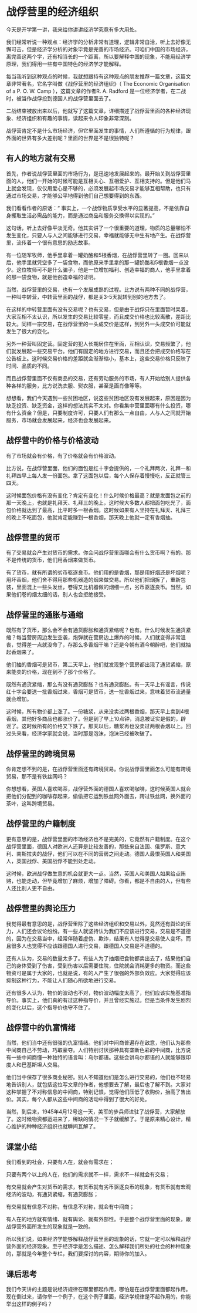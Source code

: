 # 战俘营里的经济组织
今天是开学第一讲，我来给你讲讲经济学究竟有多大用处。

我们经常听说一种观点：经济学的分析非常有道理，逻辑非常自洽，听上去好像无懈可击，但是经济学分析的对象毕竟是完善的市场经济。可咱们中国的市场经济，离完善这两个字，还有相当长的一个距离，所以要解释中国的现象，不能用经济学原理，我们得用一些有中国特色的经济学才能解释。

每当我听到这种观点的时候，我就想跟持有这种观点的朋友推荐一篇文章，这篇文章非常著名，它名字叫做《战俘营里的经济组织》（&nbsp;The Economic Organisation of a P. O. W. Camp&nbsp;），这篇文章的作者R. A. Radford 是一位经济学者，在二战时，被当作战俘投到德国人的战俘营里面去了。

二战结束被放出来以后，他就写了这篇文章，详细描述了战俘营里面的各种经济现象、经济组织和有趣的事情，读起来令人印象非常深刻。

战俘营肯定不是什么市场经济，但它里面发生的事情，人们所遵循的行为规律，跟外面的世界有多大差别呢？里面的世界是不是很独特呢？
## 有人的地方就有交易
首先，作者说战俘营里面的市场行为，是迅速地发展起来的。最开始关到战俘营里面的人，他们一开始的时候可能是互相关心、互相爱护、互相支持的。但是他们马上就会发现，仅仅用爱心是不够的，必须发展起市场交易才能够互相帮助，也只有通过市场交易，才能够公平地得到他们自己想要得到的东西。

我们看看作者的原话：“ 事实上，一个战俘物质享受水平的显著提高，不是依靠自身攫取生活必需品的能力，而是通过商品和服务交换得以实现的。”

这句话，听上去好像平淡无奇。他其实讲了一个很重要的道理，物质的总量哪怕不发生变化，只要人与人之间能够进行交易，幸福就能够无中生有地产生。在战俘营里，流传着一个很有意思的励志故事。

有一位随军牧师，他手里拿着一罐奶酪和5根香烟，在战俘营里转了一圈。回来以后，他手里就凭空多了一袋食物，而他原来手里拿的那一罐奶酪和5根香烟一点没少。这位牧师可不是什么骗子，他是一位增加福利、创造幸福的商人，他手里拿着的那一袋食物，就是他创造幸福的证明。

当然，战俘营里的交易，也有一个发展成熟的过程。比方说有两种不同的战俘营，一种叫中转营，中转营里面的战俘，都是关3-5天就转到别的地方去了。

在这样的中转营里面有没有交易呢？也有交易，但是由于战俘只在里面暂时呆着，大家互相不太认识，所以发生的交易比较零星，而且成交价格也比较离散，差距比较大。同样一宗交易，在战俘营里的一头成交价是这样，到另外一头成交价可能就发生了很大的变化。

另外一种营叫固定营。固定营的犯人长期居住在里面，互相认识，交易频繁了，他们就发展起一些交易平台。他们有固定的地方进行交易，而且还会把成交价格写在公告板上。这时候交易价格的差距就会渐渐缩小，基本上，这些交易价格只反映了时间、品质的不同。

而且战俘营里面不仅有商品的交易，还有劳动服务的市场，有人开始给别人提供各种各样的服务，比方说洗衣服、熨衣服，甚至是画肖像等等。

想想看，我们今天遇到一些贫困地区，说这些贫困地区没有发展起来，原因是因为缺乏投资、缺乏资金，这样的想法其实不太对。你看集中营里面哪有什么投资，哪有什么资金？但是，只要制度许可，只要人们有那么一点自由，人与人之间就开始服务，市场就会发展起来，经济也会发展起来。
## 战俘营中的价格与价格波动
有了市场就会有价格，有了价格就会有价格波动。

比方说，在战俘营里面，他们的面包是红十字会提供的，一个礼拜两次，礼拜一和礼拜四早上每人发一份面包。拿了这面包以后，每个人保存着慢慢吃，反正就管三四天。

这时候面包价格有没有变化？肯定有变化！什么时候价格最高？就是发面包之前的那一天晚上，也就是礼拜天、礼拜三的晚上，这时候大多数人都把面包吃光了，面包价格就达到了最高，比平时多一根香烟。这时候如果有人坚持在礼拜天、礼拜三的晚上不吃面包，他就肯定能赚到一根香烟，那天晚上他就一定有香烟抽。
## 战俘营里的货币
有了交易就会产生对货币的需求。你会问战俘营里面哪会有什么货币啊？有的。那不是传统的货币，他们用香烟来做货币。

有了货币，就有所谓的劣币驱逐良币。他们用的是香烟，那是用好烟还是坏烟呢？用坏香烟，他们舍不得用那些机器造的烟来做交易。所以他们把烟拆了，重新包装，里面混上一些头发丝，卷得又比机器做的烟细一点，劣币驱逐良币。当然，如果他们卷的烟太细的话，别人也会拒绝接受。 
## 战俘营里的通胀与通缩
既然有了货币，那么会不会有通货膨胀和通货紧缩呢？也有。什么时候发生通货紧缩？每当营房周边发生空袭，炮弹就在营房边上爆炸的时候，人们就变得非常沮丧，觉得差一点就没命了，存那么多香烟干嘛？还是今朝有酒今朝醉吧，他们就抽起香烟来了。

他们抽的香烟可是货币，第二天早上，他们就发现整个营房都出现了通货紧缩，原来能卖的价格，现在到不了那个价格了。

既然有通货紧缩，那么有没有通货膨胀？也有通货膨胀。有一天早上有谣言，传说红十字会要送一批香烟过来，香烟可是货币，送一批香烟过来，意味着货币流通量就会增加。

这时候，所有物价都上涨了。一份糖浆，从来没卖过两根香烟，那天早上卖到4根香烟，其他好多商品也都涨价了。但是到了早上10点钟，消息被证实是假的，辟谣了。这时候所有的价格又下跌了。那天以后，糖浆再也没卖过两根香烟以上。回过头来看，经济学家就会说，当时那是泡沫，泡沫已经被吹破了。
## 战俘营里的跨境贸易
你肯定想不到的是，在战俘营里面还有跨境贸易。你说战俘营里面怎么可能有跨境贸易，那不是有铁丝网吗？

你想想看，英国人喜欢喝茶，战俘营外面的德国人喜欢喝咖啡，这时候英国人就会把他们分配到的咖啡存起来，偷偷把它运到铁丝网外面去，跨过铁丝网，换外面的茶叶，这叫跨境贸易。
## 战俘营里的户籍制度
 更有意思的是，战俘营里面的市场经济也不是完美的，它竟然有户籍制度。在这个战俘营里面，德国人对欧洲人还算是比较友善的，那些来自法国、俄罗斯、意大利、南斯拉夫的战俘，他们可以在不同的营房之间走动。德国人最恨英国人和美国人，英国战俘、美国战俘不能到处走动。

这时候，欧洲战俘做生意的机会就更大一点。当然，英国人和美国人如果给点贿赂，也能走动，但毕竟增加了麻烦，增加了障碍。你看，都是不自由的人，但有些人还比别人更不自由。 
## 战俘营里的舆论压力
我觉得最有意思的是，战俘营里除了这些经济组织和交易以外，竟然还有舆论的压力，人们还会议论纷纷。有一些人就坚持认为我们不应该进行交易，交易是不道德的，因为在交易当中，经常伴随着虚伪、欺诈，结果有人觉得是交易使人变坏。而且很多人也觉得不应该跟德国人进行交易，跟德国人交易是不道德的。

还有人认为，交易的数量太多了。有些人为了抽烟把食物都卖出去了，结果他们自己的身体受到了伤害，受到伤害以后需要住院，住院就会消耗更多的物资。而这些物资可是属于大家的，也就是说，有的人产生了很强的外部负效应。大家觉得应该抑制这种行为，不能让人们随心所欲地进行交易。

还有很多人认为，物价的波动也不对，物价波动幅度太高了，他们应该实施基准指导价。事实上，他们真的有过这种指导价，并且曾经实施过。但是当条件发生剧烈的变化以后，这个指导价也守不住了。
## 战俘营中的仇富情绪
当然，他们当中还有很强的仇富情绪。他们对中间商普遍存在敌意，他们认为那些中间商自己不劳动，巧取豪夺。人们特别讨厌那种具有垄断色彩的中间商，比方说有一些中间商懂一种独特的语言叫：乌尔都语。这些会讲乌尔都语的人就能够跟印度人和巴基斯坦人交易。

他们当中保存了很多商业秘密。别人不知道他们是怎么进行交易的，他们也不轻易地告诉别人，就包括这位写文章的作者，他想要去了解，最后也了解不到。大家对这种掌握了不对称信息的中间商，特别记恨，觉得他们压低了收购价，抬高了售出价。其实，每个人都从这些中间商的活动中得到了很大的好处。

当然，到后来，1945年4月12号这一天，美军的步兵师进驻了战俘营，大家解放了。这时候物资都运进来了，稀缺的情况一下子就缓解了。于是原来精心设计，精心维护的种种经济组织也就瞬间瓦解了。 
## 课堂小结
我们看到的社会，只要有人在，就会有需求在；

只要有两个以上的人在，他们的需求就不一样，需求不一样就会有交易；

有交易就会产生对货币的需求，有货币就有劣币驱逐良币的现象，有货币就有宏观经济的波动，有通货紧缩，有通货膨胀；

有交易就有信息不对称，有信息不对称，就会有中间商；

有人在的地方就有情绪、就有舆论、就有外部性。于是整个战俘营里面的现象，跟战俘营外面所发生的现象就是一致的。

所以我们说，如果经济学能够解释战俘营里面的现象的话，它就一定可以解释战俘营外面的经济现象。至于经济学是怎么描述、怎么解释我们所处的社会的种种现象的，那就是今年整个专栏，我们要探讨的内容，期待你的加入。
## 课后思考
我们今天讲的主题是说经济规律在哪里都起作用，哪怕是在战俘营里面都起作用。现在倒过来，请你举一个例子，在这个例子里面，经济学规律是不起作用的，你能举出这样的例子吗？